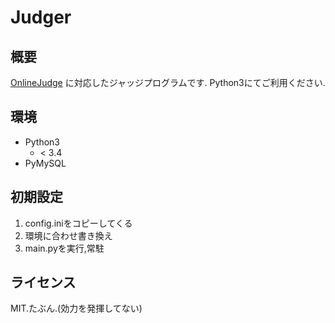 # Judger
## 概要
[OnlineJudge](/ibuki2003/onlinejudge2) に対応したジャッジプログラムです.
Python3にてご利用ください.


## 環境
- Python3
    - < 3.4
- PyMySQL

## 初期設定
1. config.iniをコピーしてくる
2. 環境に合わせ書き換え
3. main.pyを実行,常駐

## ライセンス
MIT.たぶん.(効力を発揮してない)
